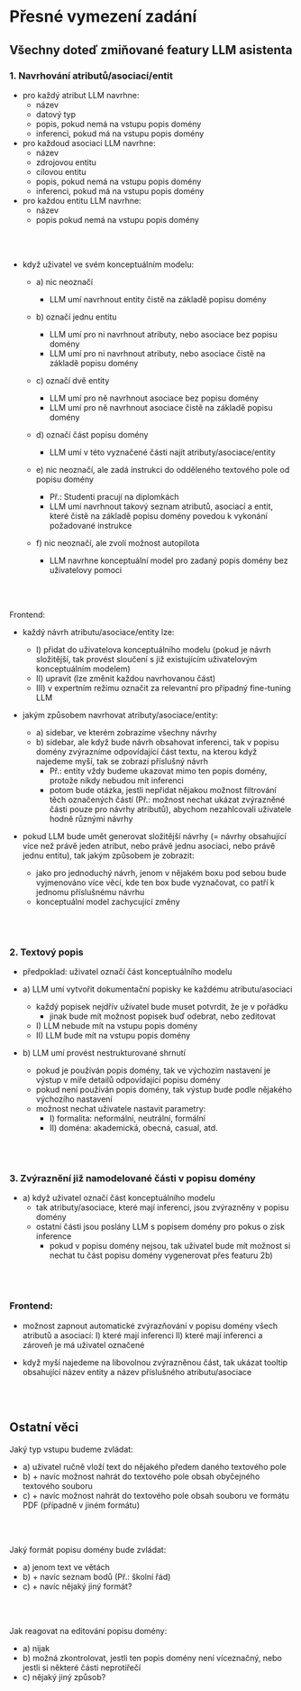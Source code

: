# Přesné vymezení zadání

## Všechny doteď zmiňované featury LLM asistenta

### 1. Navrhování atributů/asociací/entit
- pro každý atribut LLM navrhne:
	- název
	- datový typ
	- popis, pokud nemá na vstupu popis domény
	- inferenci, pokud má na vstupu popis domény
- pro každoud asociaci LLM navrhne:
	- název
	- zdrojovou entitu
	- cílovou entitu
	- popis, pokud nemá na vstupu popis domény
	- inferenci, pokud má na vstupu popis domény
- pro každou entitu LLM navrhne:
	- název
	- popis pokud nemá na vstupu popis domény

<br />
<br />

- když uživatel ve svém konceptuálním modelu:
	- a) nic neoznačí
		- LLM umí navrhnout entity čistě na základě popisu domény

	- b) označí jednu entitu
		- LLM umí pro ni navrhnout atributy, nebo asociace bez popisu domény
		- LLM umí pro ni navrhnout atributy, nebo asociace čistě na základě popisu domény

	- c) označí dvě entity
		- LLM umí pro ně navrhnout asociace bez popisu domény
		- LLM umí pro ně navrhnout asociace čistě na základě popisu domény

	- d) označí část popisu domény
		- LLM umí v této vyznačené části najít atributy/asociace/entity

	- e) nic neoznačí, ale zadá instrukci do odděleného textového pole od popisu domény
		- Př.: Studenti pracují na diplomkách
		- LLM umí navrhnout takový seznam atributů, asociací a entit, které čistě na základě popisu domény povedou k vykonání požadované instrukce

	- f) nic neoznačí, ale zvolí možnost autopilota
		- LLM navrhne konceptuální model pro zadaný popis domény bez uživatelovy pomoci

<br />
<br />

Frontend:
- každý návrh atributu/asociace/entity lze:
	- I) přidat do uživatelova konceptuálního modelu (pokud je návrh složitější, tak provést sloučení s již existujícím uživatelovým konceptuálním modelem)
	- II) upravit (lze změnit každou navrhovanou část)
	- III) v expertním režimu označit za relevantní pro případný fine-tuning LLM

- jakým způsobem navrhovat atributy/asociace/entity:
	- a) sidebar, ve kterém zobrazíme všechny návrhy
	- b) sidebar, ale když bude návrh obsahovat inferenci, tak v popisu domény zvýrazníme odpovídající část textu, na kterou když najedeme myší, tak se zobrazí příslušný návrh
		- Př.: entity vždy budeme ukazovat mimo ten popis domény, protože nikdy nebudou mít inferenci
		- potom bude otázka, jestli nepřidat nějakou možnost filtrování těch označených částí (Př.: možnost nechat ukázat zvýrazněné části pouze pro návrhy atributů), abychom nezahlcovali uživatele hodně různými návrhy

- pokud LLM bude umět generovat složitější návrhy (= návrhy obsahující více než právě jeden atribut, nebo právě jednu asociaci, nebo právě jednu entitu), tak jakým způsobem je zobrazit:
	- jako pro jednoduchý návrh, jenom v nějakém boxu pod sebou bude vyjmenováno více věcí, kde ten box bude vyznačovat, co patří k jednomu příslušnému návrhu
	- konceptuální model zachycující změny

<br />
<br />

### 2. Textový popis

- předpoklad: uživatel označí část konceptuálního modelu

- a) LLM umí vytvořit dokumentační popisky ke každému atributu/asociaci
	- každý popisek nejdřív uživatel bude muset potvrdit, že je v pořádku
		- jinak bude mít možnost popisek buď odebrat, nebo zeditovat
	- I) LLM nebude mít na vstupu popis domény
	- II) LLM bude mít na vstupu popis domény

- b) LLM umí provést nestrukturované shrnutí
	- pokud je používán popis domény, tak ve výchozím nastavení je výstup v míře detailů odpovídající popisu domény
	- pokud není používán popis domény, tak výstup bude podle nějakého výchozího nastavení
	- možnost nechat uživatele nastavit parametry:
		- I) formalita: neformální, neutrální, formální
		- II) doména: akademická, obecná, casual, atd.


<br />
<br />

### 3. Zvýraznění již namodelované části v popisu domény

- a) když uživatel označí část konceptuálního modelu
	- tak atributy/asociace, které mají inferenci, jsou zvýrazněny v popisu domény
	- ostatní části jsou poslány LLM s popisem domény pro pokus o zisk inference
		- pokud v popisu domény nejsou, tak uživatel bude mít možnost si nechat tu část popisu domény vygenerovat přes featuru 2b)

<br />
<br />

### Frontend:
- možnost zapnout automatické zvýrazňování v popisu domény všech atributů a asociací:
	I) které mají inferenci
	II) které mají inferenci a zároveň je má uživatel označené

- když myší najedeme na libovolnou zvýrazněnou část, tak ukázat tooltip obsahující název entity a název příslušného atributu/asociace

<br />
<br />

## Ostatní věci

Jaký typ vstupu budeme zvládat:
- a) uživatel ručně vloží text do nějakého předem daného textového pole
- b) + navíc možnost nahrát do textového pole obsah obyčejného textového souboru
- c) + navíc možnost nahrát do textového pole obsah souboru ve formátu PDF (případně v jiném formátu)

<br />
<br />

Jaký formát popisu domény bude zvládat:
- a) jenom text ve větách
- b) + navíc seznam bodů (Př.: školní řád)
- c) + navíc nějaký jiný formát?

<br />
<br />

Jak reagovat na editování popisu domény:
- a) nijak
- b) možná zkontrolovat, jestli ten popis domény není víceznačný, nebo jestli si některé části neprotiřečí
- c) nějaký jiný způsob?